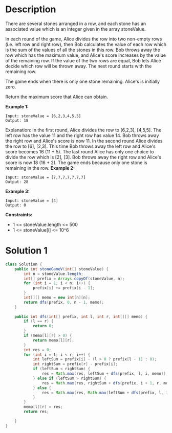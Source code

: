 # Description

There are several stones arranged in a row, and each stone has an associated value which is an integer given in the array stoneValue.

In each round of the game, Alice divides the row into two non-empty rows (i.e. left row and right row), then Bob calculates the value of each row which is the sum of the values of all the stones in this row. Bob throws away the row which has the maximum value, and Alice's score increases by the value of the remaining row. If the value of the two rows are equal, Bob lets Alice decide which row will be thrown away. The next round starts with the remaining row.

The game ends when there is only one stone remaining. Alice's is initially zero.

Return the maximum score that Alice can obtain.

 

**Example 1:**
```
Input: stoneValue = [6,2,3,4,5,5]
Output: 18
```
Explanation: In the first round, Alice divides the row to [6,2,3], [4,5,5]. The left row has the value 11 and the right row has value 14. Bob throws away the right row and Alice's score is now 11.
In the second round Alice divides the row to [6], [2,3]. This time Bob throws away the left row and Alice's score becomes 16 (11 + 5).
The last round Alice has only one choice to divide the row which is [2], [3]. Bob throws away the right row and Alice's score is now 18 (16 + 2). The game ends because only one stone is remaining in the row.
**Example 2:**
```
Input: stoneValue = [7,7,7,7,7,7,7]
Output: 28
```
**Example 3:**
```
Input: stoneValue = [4]
Output: 0
```

**Constraints:**

* 1 <= stoneValue.length <= 500
* 1 <= stoneValue[i] <= 10^6

# Solution 1
```java
class Solution {
    public int stoneGameV(int[] stoneValue) {
        int n = stoneValue.length;
        int[] prefix = Arrays.copyOf(stoneValue, n);
        for (int i = 1; i < n; i++) {
            prefix[i] += prefix[i - 1]; 
        }
        int[][] memo = new int[n][n];
        return dfs(prefix, 0, n - 1, memo);
    }
    
    public int dfs(int[] prefix, int l, int r, int[][] memo) {
        if (l == r) {
            return 0;
        }
        if (memo[l][r] > 0) {
            return memo[l][r];
        }
        int res = 0;
        for (int i = l; i < r; i++) {
            int leftSum = prefix[i] - (l > 0 ? prefix[l - 1] : 0);
            int rightSum = prefix[r] - prefix[i];
            if (leftSum < rightSum) {
                res = Math.max(res, leftSum + dfs(prefix, l, i, memo));
            } else if (leftSum > rightSum) {
                res = Math.max(res, rightSum + dfs(prefix, i + 1, r, memo));
            } else {
                res = Math.max(res, Math.max(leftSum + dfs(prefix, l, i, memo), rightSum + dfs(prefix, i + 1, r, memo)));
            }
        }
        memo[l][r] = res;
        return res;
    
    }
}

```
